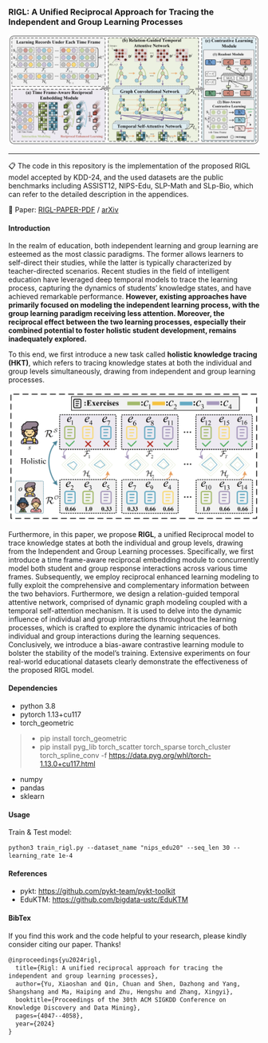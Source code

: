 ### RIGL: A Unified Reciprocal Approach for Tracing the Independent and Group Learning Processes

![RIGL Framework](./images/rigl.png)

***

:clipboard: The code in this repository is the implementation of the proposed RIGL model accepted by KDD-24, and the used datasets are the public benchmarks including ASSIST12, NIPS-Edu, SLP-Math and SLp-Bio, which can refer to the detailed description in the appendices.

:rocket: Paper: [RIGL-PAPER-PDF](https://doi.org/10.1145/3637528.3671711) / [arXiv](https://arxiv.org/abs/2406.12465) 


#### Introduction
In the realm of education, both independent learning and group learning are esteemed as the most classic paradigms. The former allows learners to self-direct their studies, while the latter is typically characterized by teacher-directed scenarios. Recent studies in the field of intelligent education have leveraged deep temporal models to trace the learning process, capturing the dynamics of students’ knowledge states, and have achieved remarkable performance. **However, existing approaches have primarily focused on modeling the independent learning process, with the group learning paradigm receiving less attention. Moreover, the reciprocal effect between the two learning processes, especially their combined potential to foster holistic student development, remains inadequately explored.** 

To this end, we first introduce a new task called **holistic knowledge tracing (HKT)**, which refers to tracing knowledge states at both the individual and group levels simultaneously, drawing from independent and group learning processes.

[//]: # (![RIGL Framework]&#40;./images/hkt_task.png=600x600&#41;)
<div align="center">
    <img src="./images/hkt_task.png"  style="zoom: 50%;" />
</div>

Furthermore, in this paper, we propose **RIGL**, a unified Reciprocal model to trace knowledge states at both the individual and group levels, drawing from the Independent and Group Learning processes. Specifically, we first introduce a time frame-aware reciprocal embedding module to concurrently model both student and group response interactions across various time frames. Subsequently, we employ reciprocal enhanced learning modeling to fully exploit the comprehensive and complementary information between the two behaviors. Furthermore, we design a relation-guided temporal attentive network, comprised of dynamic graph modeling coupled with a temporal self-attention mechanism. It is used to delve into the dynamic influence of individual and group interactions throughout the learning processes, which is crafted to explore the dynamic intricacies of both individual and group interactions during the learning sequences. Conclusively, we introduce a bias-aware contrastive learning module to bolster the stability of the model’s training. Extensive experiments on four real-world educational datasets clearly demonstrate the effectiveness of the proposed RIGL model.



#### Dependencies
* python 3.8
* pytorch 1.13+cu117
* torch_geometric
> * pip install torch_geometric 
> * pip install pyg_lib torch_scatter torch_sparse torch_cluster torch_spline_conv -f https://data.pyg.org/whl/torch-1.13.0+cu117.html
* numpy
* pandas
* sklearn



#### Usage
Train & Test model:
```
python3 train_rigl.py --dataset_name "nips_edu20" --seq_len 30 --learning_rate 1e-4 
```

#### References

* pykt: https://github.com/pykt-team/pykt-toolkit
* EduKTM: https://github.com/bigdata-ustc/EduKTM

#### BibTex
If you find this work and the code helpful to your research, please kindly consider citing our paper. Thanks!

```
@inproceedings{yu2024rigl,
  title={Rigl: A unified reciprocal approach for tracing the independent and group learning processes},
  author={Yu, Xiaoshan and Qin, Chuan and Shen, Dazhong and Yang, Shangshang and Ma, Haiping and Zhu, Hengshu and Zhang, Xingyi},
  booktitle={Proceedings of the 30th ACM SIGKDD Conference on Knowledge Discovery and Data Mining},
  pages={4047--4058},
  year={2024}
}
```

